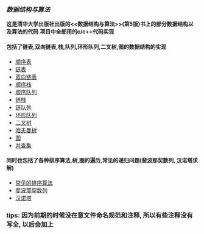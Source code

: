 ### ***数据结构与算法***
**这是清华大学出版社出版的<<数据结构与算法>>(第5版)书上的部分数据结构以及算法的代码**
**项目中全部用的c/c++代码实现**
#### 包括了链表,双向链表,栈,队列,环形队列,二叉树,图的数据结构的实现
+ [顺序表](./src/SqTable.cc)
+ [链表](./src/LinkedList.cc)
+ [双向链表](./src/DLinkList.cc)
+ [顺序栈](./src/SqStack.cc)
+ [顺序队列](./src/SqQueue.cc)
+ [链栈](./src/ListStack.cc)
+ [链队列](./src/LinkedQueue.cc)
+ [环形队列](./src/RdQueue.cc)
+ [二叉树](./src/binarytree.cc)
+ [哈夫曼树](./src/haffman.cc)
+ [图](./src/graph.cc)
+ [并查集](./src/ufstree.h)
#### 同时也包括了各种排序算法,树,图的遍历,常见的递归问题(斐波那契数列, 汉诺塔求解)
+ [常见的排序算法](./src/sort.cc)
+ [斐波那契数列](./src/fib.cc)
+ [汉诺塔](./src/hanoi.cc)

### tips: 因为前期的时候没在意文件命名规范和注释, 所以有些注释没有写全, 以后会加上
